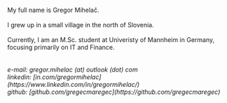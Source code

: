 <br>
My full name is Gregor Mihelač.<br>
<br>
I grew up in a small village in the north of Slovenia.<br>
<br>
Currently, I am an M.Sc. student at Univeristy of Mannheim in Germany,<br>
focusing primarily on IT and Finance.<br>
<br>
<br>
<i>e-mail: gregor.mihelac (at) outlook (dot) com
<br>
linkedin: [in.com/gregormihelac](https://www.linkedin.com/in/gregormihelac/)
<br>
github: [github.com/gregecmaregec](https://github.com/gregecmaregec)</i>
<br>
<br>
<br>
<br>

